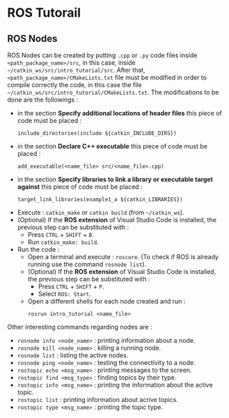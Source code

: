 # ROS Tutorail

## ROS Nodes
ROS Nodes can be created by putting `.cpp` or `.py` code files inside `<path_package_name>/src`, in this case, inside `~/catkin_ws/src/intro_tutorial/src`.
After that, `<path_package_name>/CMakeLists.txt` file must be modified in order to compile correctly the code, in this case the file `~/catkin_ws/src/intro_tutorial/CMakeLists.txt`. The modifications to be done are the followings :
- in the section **Specify additional locations of header files** this piece of code must be placed : 
    ```
    include_directories(include ${catkin_INCLUDE_DIRS})
    ```
- in the section **Declare C++ executable** this piece of code must be placed :
    ```
    add_executable(<name_file> src/<name_file>.cpp)
    ```
- in the section **Specify libraries to link a library or executable target against** this piece of code must be placed :
    ```
    target_link_libraries(example1_a ${catkin_LIBRARIES})
    ```
- Execute : `catkin_make` or `catkin build` (from `~/catkin_ws`).
- (Optional) If the **ROS extension** of Visual Studio Code is installed, the previous step can be substituted with :
    - Press `CTRL` + `SHIFT` + `B`.
    - Run `catkin_make: build`.
- Run the code :
	- Open a terminal and execute : `roscore`. (To check if ROS is already running use the command `rosnode list`).
	- (Optional) If the **ROS extension** of Visual Studio Code is installed, the previous step can be substituted with :
	    - Press `CTRL` + `SHIFT` + `P`.
	    - Select `ROS: Start`.
	- Open a different shells for each node created and run :
	    ```
        rosrun intro_tutorial <name_file>
        ```
Other interesting commands regarding nodes are :	
- `rosnode info <node_name>` : printing information about a node.
- `rosnode kill <node_name>` : killing a running node.
- `rosnode list` : listing the active nodes.
- `rosnode ping <node_name>` : testing the connectivity to a node.
- `rostopic echo <msg_name>` : printing messages to the screen.
- `rostopic find <msg_type>` : finding topics by their type.
- `rostopic info <msg_name>` : printing the information about the active topic.
- `rostopic list` : printing information about acrive topics.
- `rostopic type <msg_name>` : printing the topic type.
